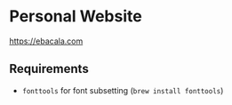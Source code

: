 # Personal Website

https://ebacala.com

## Requirements

- `fonttools` for font subsetting (`brew install fonttools`)